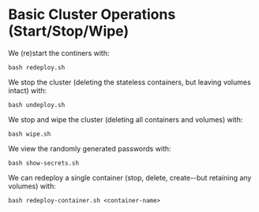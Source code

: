 # Basic Cluster Operations (Start/Stop/Wipe)

We (re)start the continers with:

```
bash redeploy.sh
```

We stop the cluster (deleting the stateless containers, but leaving volumes intact) with:

```
bash undeploy.sh
```

We stop and wipe the cluster (deleting all containers and volumes) with:

```
bash wipe.sh
```

We view the randomly generated passwords with:

```
bash show-secrets.sh
```

We can redeploy a single container (stop, delete, create--but retaining any volumes) with:

```
bash redeploy-container.sh <container-name>
```
